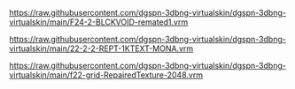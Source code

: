 https://raw.githubusercontent.com/dgspn-3dbng-virtualskin/dgspn-3dbng-virtualskin/main/F24-2-BLCKVOID-remated1.vrm

https://raw.githubusercontent.com/dgspn-3dbng-virtualskin/dgspn-3dbng-virtualskin/main/22-2-2-REPT-1KTEXT-MONA.vrm

https://raw.githubusercontent.com/dgspn-3dbng-virtualskin/dgspn-3dbng-virtualskin/main/f22-grid-RepairedTexture-2048.vrm


